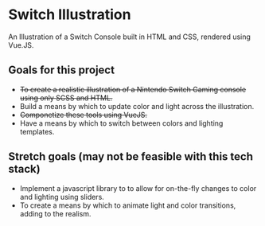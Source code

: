 # Switch Illustration

An Illustration of a Switch Console built in HTML and CSS, rendered using Vue.JS.

## Goals for this project

- ~~To create a realistic illustration of a Nintendo Switch Gaming console using only SCSS and HTML.~~
- Build a means by which to update color and light across the illustration.
- ~~Componetize these tools using VueJS.~~
- Have a means by which to switch between colors and lighting templates.

## Stretch goals (may not be feasible with this tech stack)

- Implement a javascript library to to allow for on-the-fly changes to color and lighting using sliders.
- To create a means by which to animate light and color transitions, adding to the realism.
